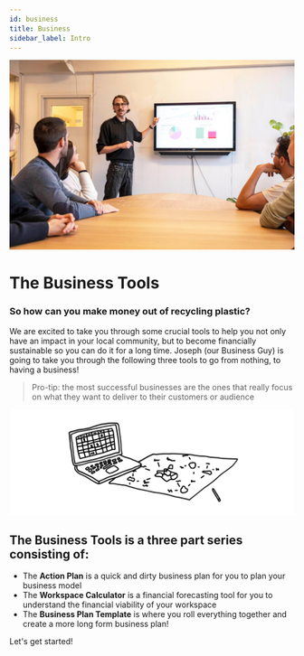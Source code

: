 ```yaml
---
id: business
title: Business
sidebar_label: Intro
---
```


<style>
:root {
  --highlight: #f7b77b;
  --hover: #f7b77b;
}
</style>

![Business Tools](assets/Business/businesspresentation.jpg)

# The Business Tools

### So how can you make money out of recycling plastic?

We are excited to take you through some crucial tools to help you not only have an impact in your local community, but to become financially sustainable so you can do it for a long time. Joseph (our Business Guy) is going to take you through the following three tools to go from nothing, to having a business!

> Pro-tip: the most successful businesses are the ones that really focus on what they want to deliver to their customers or audience

![Business Tools](assets/Business/businessintro.svg)

## The Business Tools is a three part series consisting of:

- The <b>Action Plan</b> is a quick and dirty business plan for you to plan your business model
- The <b>Workspace Calculator</b> is a financial forecasting tool for you to understand the financial viability of your workspace
- The <b>Business Plan Template</b> is where you roll everything together and create a more long form business plan!

Let's get started!
